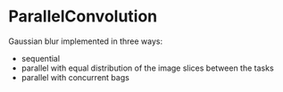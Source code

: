 # ParallelConvolution

Gaussian blur implemented in three ways:
- sequential
- parallel with equal distribution of the image slices between the tasks
- parallel with concurrent bags
